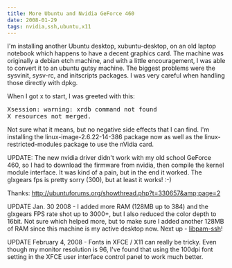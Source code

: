 ```yaml
---
title: More Ubuntu and Nvidia GeForce 460
date: 2008-01-29
tags: nvidia,ssh,ubuntu,x11
---
```

I'm installing another Ubuntu desktop, xubuntu-desktop, on an old laptop notebook which happens to have a decent graphics card. The machine was originally a debian etch machine, and with a little encouragement, I was able to convert it to an ubuntu gutsy machine. The biggest problems were the sysvinit, sysv-rc, and initscripts packages. I was very careful when handling those directly with dpkg.

When I got x to start, I was greeted with this:

<pre class="sh_sh">
Xsession: warning: xrdb command not found
X resources not merged.
</pre>

Not sure what it means, but no negative side effects that I can find. I'm installing the linux-image-2.6.22-14-386 package now as well as the linux-restricted-modules package to use the nVidia card.

UPDATE: The new nvidia driver didn't work with my old school GeForce 460, so I had to download the firmware from nvidia, then compile the kernel module interface. It was kind of a pain, but in the end it worked. The glxgears fps is pretty sorry (300), but at least it works! :-)

Thanks: <a rel="nofollow" href="http://ubuntuforums.org/showthread.php?t=330657&amp;page=2">http://ubuntuforums.org/showthread.php?t=330657&amp;page=2</a>

UPDATE Jan. 30 2008 - I added more RAM (128MB up to 384) and the glxgears FPS rate shot up to 3000+, but I also reduced the color depth to 16bit. Not sure which helped more, but to make sure I added another 128MB of RAM since this machine is my active desktop now. Next up - <a href="http://www.docunext.com/wiki/Libpam-ssh">libpam-ssh</a>!

UPDATE February 4, 2008 - Fonts in XFCE / X11 can really be tricky. Even though my monitor resolution is 96, I've found that using the 100dpi font setting in the XFCE user interface control panel to work much better.


